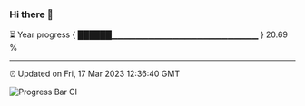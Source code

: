 ### Hi there 👋

⏳ Year progress { ██████▁▁▁▁▁▁▁▁▁▁▁▁▁▁▁▁▁▁▁▁▁▁▁▁ } 20.69 %

---

⏰ Updated on Fri, 17 Mar 2023 12:36:40 GMT

![Progress Bar CI](https://github.com/ZhaoGui/ZhaoGui/workflows/Progress%20Bar%20CI/badge.svg)
